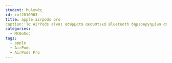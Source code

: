 ```yaml
---
student: Μυλωνάς
id: inf2010963
title: apple airpods pro
caption:'Τα AirPods είναι ασύρματα ακουστικά Bluetooth δημιουργημένα από την Apple. Κυκλοφόρησαν για πρώτη φορά στις 13 Δεκεμβρίου 2016.Εκτός από την αναπαραγωγή ήχου, τα AirPods διαθέτουν ενσωματωμένο μικρόφωνο που απομακρύνει τον θόρυβο από το περιβάλλον, το οποίο επιτρέπει τη λήψη τηλεφωνικών κλήσεων και την ομιλία με τον ψηφιακό βοηθό της Apple, Siri. Επιπλέον, ενσωματωμένα επιταχυνσιόμετρα και οπτικοί αισθητήρες μπορούν να ανιχνεύσουν πατήματα (π.χ. διπλό πάτημα για παύση ήχου) και την τοποθέτηση στο αυτί, γεγονός που επιτρέπει την αυτόματη παύση όταν αφαιρούνται από τα αυτιά.[1]Στις 20 Μαρτίου 2019, η Apple κυκλοφόρησε τη δεύτερη γενιά AirPods, η οποία διαθέτει το τσιπ H1, μεγαλύτερο χρόνο ομιλίας και hands-free υποστήριξη «Hey Siri». Μια κατ' επιλογήν θήκη ασύρματης φόρτισης προστέθηκε στις προσφορές.Τον Οκτώβριο του 2019, η εταιρεία κυκλοφόρησε τα AirPods Pro.Το 2020, η Apple παρουσίασε τα AirPods Max όπου πρόκειται για ασύρματα ακουστικά κεφαλής.Η Apple ανακοίνωσε σήμερα τη δεύτερη γενιά  AirPods Pro , τα πιο προηγμένα AirPods ποτέ. Με τη δύναμη του νέου τσιπ H2, το AirPods Pro ξεκλειδώνει την πρωτοποριακή απόδοση ήχου — συμπεριλαμβανομένων σημαντικών αναβαθμίσεων στη λειτουργία Active Noise Cancellation και Transparency — ενώ προσφέρει επίσης έναν μοναδικό τρόπο εμπειρίας Spatial Audio που είναι ακόμα πιο καθηλωτικό. Τώρα, οι πελάτες μπορούν να απολαμβάνουν τον έλεγχο αφής για αναπαραγωγή πολυμέσων και ρυθμίσεις έντασης απευθείας από το στέλεχος, μαζί με μεγαλύτερη διάρκεια ζωής της μπαταρίας, μια ολοκαίνουργια θήκη φόρτισης και ένα πρόσθετο μέγεθος άκρου αυτιού για καλύτερη εφαρμογή.Το AirPods Pro (2ης γενιάς) θα είναι διαθέσιμο για παραγγελία online και στην εφαρμογή Apple Store από την Παρασκευή 9 Σεπτεμβρίου, με διαθεσιμότητα στα καταστήματα από την Παρασκευή 23 Σεπτεμβρίου.«Το AirPods έφερε επανάσταση στην κατηγορία των ασύρματων ακουστικών με πρωτοποριακό σχεδιασμό και απίστευτη ποιότητα ήχου. Με τα νέα AirPods Pro, η Apple ανεβάζει τον πήχη για άλλη μια φορά», δήλωσε ο Bob Borchers, αντιπρόεδρος της Apple για το Παγκόσμιο Μάρκετινγκ Προϊόντων. «Τα νέα AirPods Pro προσφέρουν ακόμη καλύτερη ποιότητα ήχου, μια πιο καθηλωτική εμπειρία ακρόασης με τον εξατομικευμένο χωρικό ήχο και μεταμορφωτικές λειτουργίες ήχου, όπως η προσαρμοστική διαφάνεια. Με έως και διπλάσια ισχύ ακύρωσης θορύβου του προκατόχου τους, τα ασύρματα ακουστικά με τις μεγαλύτερες πωλήσεις στον κόσμο έγιναν ακόμα καλύτερα.»'
categories:
  - Μέθοδος
tags:
  - apple
  - AirPods 
  - AirPods Pro
---
```

